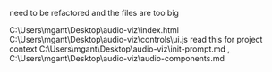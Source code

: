 need to be refactored and the files are too big

C:\Users\mgant\Desktop\audio-viz\index.html
C:\Users\mgant\Desktop\audio-viz\controls\ui.js
read this for project context C:\Users\mgant\Desktop\audio-viz\init-prompt.md
, C:\Users\mgant\Desktop\audio-viz\audio-components.md
